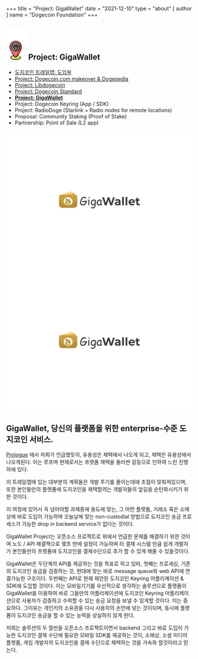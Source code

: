 +++
title = "Project: GigaWallet" 
date = "2021-12-10"
type = "about"
[ author ]
name = "Dogecoin Foundation"
+++

<section class="presentation">
<div class="left">

<div class="title">


 ## <img width="60px" style='display: inline;' src="/marker.png"/>Project: GigaWallet 

<div class="underline"></div>
</div>

<div class="description">
 
* [도지코인 트레일맵: 도입부](/kr/trailmap/prologue/) 
* [Project: Dogecoin.com makeover & Dogepedia](/kr/trailmap/website/)
* [Project: Libdogecoin](/kr/trailmap/libdogecoin/)
* [Project: Dogecoin Standard](/kr/trailmap/standard/)
* [**Project: GigaWallet**](/kr/trailmap/gigawallet/)
* Project: Dogecoin Keyring (App / SDK)
* Project: RadioDoge (Starlink + Radio nodes for remote locations)
* Proposal: Community Staking (Proof of Stake)
* Partnership: Point of Sale (L2 app) 
</div>

</div>

<div class="right">
<img class="dogegoin-light" src="/logo-gigawallet.jpg" alt="Dogecoin logo">
<img class="dogegoin-dark" src="/logo-gigawallet.jpg" alt="Dogecoin logo">
</div>


</section>

<section class='board'>

## GigaWallet, 당신의 플랫폼을 위한 enterprise-수준 도지코인 서비스.

[Prologue](/kr/trailmap/prologue) 에서 저희가 언급했듯이, 유용성은 
채택에서 나오게 되고, 채택은 유용성에서 나오게된다. 이는 루프며
현재로서는 프랫폼 채택을 둘러싼 갈등으로 인하여 느린 진행하에 있다.

이 트레일맵에 있는 대부분의 계획들은
개발 주기를 줄이는데에 초점이 맞춰져있으며, 또한 본인들만의 플랫폼에 도지코인을 채택할려는
개발자들의 앞길을 순탄화시키기 위한 것이다.

이 여정에 있어서 꼭 넘어야할 과제중에 용도에 맞는, 
그 어떤 플랫폼, 거래소 혹은 소매상에 바로 도입이 가능하며
오늘날에 맞는 non-custodial 방법으로 도지코인 송금 프로세스가 가능한 drop in backend service가 없다는 것이다.

GigaWallet Project는 오픈소스 프로젝트로 위에서 언급한 문제를 해결하기 위한 것이며
노드 / API 해결책으로 몇초 만에 설정이 가능하며 타 결제 시스템 만큼 쉽게
개발자가 본인들만의 프랫폼에 도지코인을 결제수단으로 추가 할 수 있게 해줄 수 있을것이다.

GigaWallet은 두단계의 API를 제공하는 것을 목표로 하고 있따, 첫째는 프로세싱, 기존의 도지코인
송금을 검증하는 것, 현대에 맞는 바로 message queue와 web API에 연결가능한 구조이다.
두번째는 API로 현재 제안된 도지코인 Keyring 어플리케이션 & SDK에 도입할 것이다.
이는 모바일기기를 우선적으로 생각하는 솔루션으로 플랫폼이 GigaWallet을 이용하여
바로 그들만의 어플리케이션에 도지코인 Keyring 어플리케이션으로
사용자가 검증하고 수락할 수 있는 송금 요청을 보낼 수 있게할 것이다.
이는 중요하다. 그이유는 개인키의 소유권을 다시 사용자의 손안에 넣는 것이되며, 동시에 플랫폼이
도지코인 송금을 할 수 있는 능력을 상실하지 않게 한다.

저희는 솔루션의 두 절반을 오픈소스 프로젝트이면서
backend 그리고 바로 도입이 가능한 도지코인 결제 수단에 필요한 모바일 SDK를  제공하는 것이,
소매상, 소셜 미디어 플랫폼, 게임 개발자의 도지코인을 결제 수단으로 채택하는 것을 가속화 할것이라고
믿는다.


</section>

